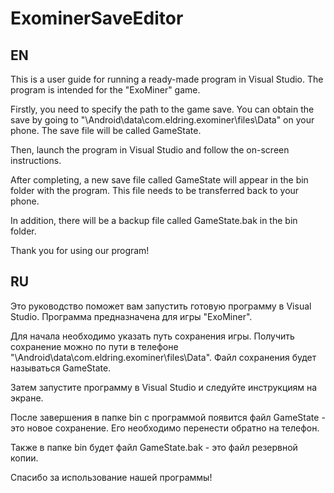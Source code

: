 # ExominerSaveEditor

## EN

This is a user guide for running a ready-made program in Visual Studio. The program is intended for the "ExoMiner" game.

Firstly, you need to specify the path to the game save. You can obtain the save by going to "\Android\data\com.eldring.exominer\files\Data" on your phone. The save file will be called GameState.

Then, launch the program in Visual Studio and follow the on-screen instructions.

After completing, a new save file called GameState will appear in the bin folder with the program. This file needs to be transferred back to your phone.

In addition, there will be a backup file called GameState.bak in the bin folder.

Thank you for using our program!

## RU

Это руководство поможет вам запустить готовую программу в Visual Studio. Программа предназначена для игры "ExoMiner".

Для начала необходимо указать путь сохранения игры. Получить сохранение можно по пути в телефоне "\Android\data\com.eldring.exominer\files\Data". Файл сохранения будет называться GameState.

Затем запустите программу в Visual Studio и следуйте инструкциям на экране.

После завершения в папке bin с программой появится файл GameState - это новое сохранение. Его необходимо перенести обратно на телефон.

Также в папке bin будет файл GameState.bak - это файл резервной копии.

Спасибо за использование нашей программы!
